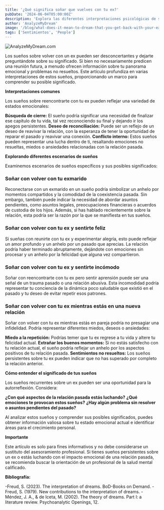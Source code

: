 ```yaml
---
title: '¿Qué significa soñar que vuelves con tu ex?'
pubDate: '2024-06-04T05:00:00Z'
description: 'Explora las diferentes interpretaciones psicológicas de soñar con tu ex y lo que puede significar para tu bienestar emocional.'
author: 'AnalyzeMyDream'
image: '/blog/what-does-it-mean-to-dream-that-you-get-back-with-your-ex.jpeg'
tags: ['Sentimientos', 'People']
---
```


![AnalyzeMyDream.com](/blog/what-does-it-mean-to-dream-that-you-get-back-with-your-ex.jpeg)


Los sueños sobre volver con un ex pueden ser desconcertantes y dejarte preguntándote sobre su significado. Si bien no necesariamente predicen una reunión futura, a menudo ofrecen información sobre tu panorama emocional y problemas no resueltos. Este artículo profundiza en varias interpretaciones de estos sueños, proporcionando un marco para comprender su posible significado.

**Interpretaciones comunes**

Los sueños sobre reencontrarte con tu ex pueden reflejar una variedad de estados emocionales:

**Búsqueda de cierre:** El sueño podría significar una necesidad de finalizar ese capítulo de tu vida, tal vez reconociendo su final y dejando ir los apegos persistentes.
**Deseo de reconciliación:** Puede ser un reflejo de un deseo de reavivar la relación, con la esperanza de tener la oportunidad de reparar el pasado y reavivar una conexión.
**Conflicto interno:** Estos sueños pueden representar una lucha dentro de ti, resaltando emociones no resueltas, miedos o ansiedades relacionadas con la relación pasada.

**Explorando diferentes escenarios de sueños**

Examinemos escenarios de sueños específicos y sus posibles significados:

### Soñar con volver con tu exmarido

Reconectarse con un exmarido en un sueño podría simbolizar un anhelo por momentos compartidos y la comodidad de la coexistencia pasada. Sin embargo, también puede indicar la necesidad de abordar asuntos pendientes, como asuntos legales, preocupaciones financieras o acuerdos de custodia de los hijos. Además, si has hablado recientemente sobre la relación, esta podría ser la razón por la que se manifiesta en tus sueños. 

### Soñar con volver con tu ex y sentirte feliz

Si sueñas con reunirte con tu ex y experimentar alegría, esto puede reflejar un amor profundo y un anhelo por un pasado que aprecias. La relación podría haber terminado abruptamente, dejándote con emociones sin procesar y un anhelo por la felicidad que alguna vez compartieron. 

### Soñar con volver con tu ex y sentirte incómodo

Soñar con reencontrarte con tu ex pero sentir aprensión puede ser una señal de un trauma pasado o una relación abusiva. Esta incomodidad podría representar tu conciencia de la dinámica poco saludable que existió en el pasado y tu deseo de evitar repetir esos patrones.

### Soñar con volver con tu ex mientras estás en una nueva relación

Soñar con volver con tu ex mientras estás en pareja podría no presagiar una infidelidad. Podría representar diferentes miedos, deseos o ansiedades:

**Miedo a la repetición:** Podrías temer que tu ex regrese a tu vida y altere tu felicidad actual.
**Extrañar los buenos momentos:** Si no estás satisfecho con tu relación actual, el sueño podría reflejar un anhelo por los aspectos positivos de tu relación pasada.
**Sentimientos no resueltos:** Los sueños persistentes sobre tu ex pueden indicar que no has superado por completo la relación anterior.

**Cómo entender el significado de tus sueños**

Los sueños recurrentes sobre un ex pueden ser una oportunidad para la autorreflexión. Considera:

**¿Con qué aspectos de la relación pasada estás luchando?**
**¿Qué emociones te provocan estos sueños?**
**¿Hay algún problema sin resolver o asuntos pendientes del pasado?**

Al analizar estos sueños y comprender sus posibles significados, puedes obtener información valiosa sobre tu estado emocional actual e identificar áreas para el crecimiento personal.

**Importante**

Este artículo es solo para fines informativos y no debe considerarse un sustituto del asesoramiento profesional. Si tienes sueños persistentes sobre un ex o estás luchando con el impacto emocional de una relación pasada, se recomienda buscar la orientación de un profesional de la salud mental calificado.

**Bibliografía:**

-Freud, S. (2023). The interpretation of dreams. BoD-Books on Demand.
-Freud, S. (1979). New contributions to the interpretation of dreams.
-Méndez, J. A., & de Iceta, M. (2002). The theory of dreams. Part I: a literature review. Psychoanalytic Openings, 12.
